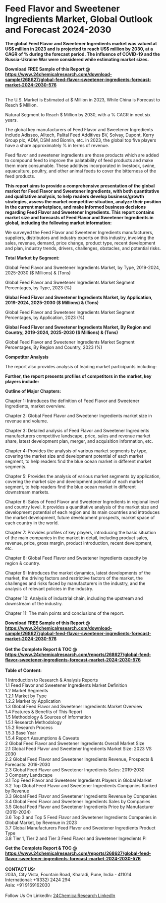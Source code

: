<h1>Feed Flavor and Sweetener Ingredients Market, Global Outlook and Forecast 2024-2030</h1><p><strong>The global Feed Flavor and Sweetener Ingredients market was valued at US$ million in 2023 and is projected to reach US$ million by 2030, at a CAGR of % during the forecast period. The influence of COVID-19 and the Russia-Ukraine War were considered while estimating market sizes.</strong></p><p>
</p><p></p><div><b>Download FREE Sample of this Report @ 
            <a href="https://www.24chemicalresearch.com/download-sample/268627/global-feed-flavor-sweetener-ingredients-forecast-market-2024-2030-576">
            https://www.24chemicalresearch.com/download-sample/268627/global-feed-flavor-sweetener-ingredients-forecast-market-2024-2030-576</a></b></div><br><p>
The U.S. Market is Estimated at $ Million in 2023, While China is Forecast to Reach $ Million.</p><p>
Natural Segment to Reach $ Million by 2030, with a % CAGR in next six years.</p><p>
The global key manufacturers of Feed Flavor and Sweetener Ingredients include Adisseo, Alltech, Palital Feed Additives BV, Solvay, Dupont, Kerry Group plc, ADM, DSM and Biomin, etc. in 2023, the global top five players have a share approximately % in terms of revenue.</p><p>
Feed flavor and sweetener ingredients are those products which are added to compound feed to improve the palatability of feed products and make them more consumable. These additives incorporated in livestock, swine, aquaculture, poultry, and other animal feeds to cover the bitterness of the feed products.</p><p>
<strong>This report aims to provide a comprehensive presentation of the global market for Feed Flavor and Sweetener Ingredients, with both quantitative and qualitative analysis, to help readers develop business/growth strategies, assess the market competitive situation, analyze their position in the current marketplace, and make informed business decisions regarding Feed Flavor and Sweetener Ingredients. This report contains market size and forecasts of Feed Flavor and Sweetener Ingredients in global, including the following market information:</strong></p><p>
</p><p>
</p><p>We surveyed the Feed Flavor and Sweetener Ingredients manufacturers, suppliers, distributors and industry experts on this industry, involving the sales, revenue, demand, price change, product type, recent development and plan, industry trends, drivers, challenges, obstacles, and potential risks.</p><p>
<strong>Total Market by Segment:</strong></p><p>
Global Feed Flavor and Sweetener Ingredients Market, by Type, 2019-2024, 2025-2030 ($ Millions) &amp; (Tons)</p><p>
Global Feed Flavor and Sweetener Ingredients Market Segment Percentages, by Type, 2023 (%)</p><p>
</p><p>
</p><p><strong>Global Feed Flavor and Sweetener Ingredients Market, by Application, 2019-2024, 2025-2030 ($ Millions) &amp; (Tons)</strong></p><p>
Global Feed Flavor and Sweetener Ingredients Market Segment Percentages, by Application, 2023 (%)</p><p>
</p><p>
</p><p><strong>Global Feed Flavor and Sweetener Ingredients Market, By Region and Country, 2019-2024, 2025-2030 ($ Millions) &amp; (Tons)</strong></p><p>
Global Feed Flavor and Sweetener Ingredients Market Segment Percentages, By Region and Country, 2023 (%)</p><p>
</p><p>
</p><p><strong>Competitor Analysis</strong></p><p>
The report also provides analysis of leading market participants including:</p><p>
</p><p>
</p><p><strong>Further, the report presents profiles of competitors in the market, key players include:</strong></p><p>
</p><p>
</p><p><strong>Outline of Major Chapters:</strong></p><p>
Chapter 1: Introduces the definition of Feed Flavor and Sweetener Ingredients, market overview.</p><p>
Chapter 2: Global Feed Flavor and Sweetener Ingredients market size in revenue and volume.</p><p>
Chapter 3: Detailed analysis of Feed Flavor and Sweetener Ingredients manufacturers competitive landscape, price, sales and revenue market share, latest development plan, merger, and acquisition information, etc.</p><p>
Chapter 4: Provides the analysis of various market segments by type, covering the market size and development potential of each market segment, to help readers find the blue ocean market in different market segments.</p><p>
Chapter 5: Provides the analysis of various market segments by application, covering the market size and development potential of each market segment, to help readers find the blue ocean market in different downstream markets.</p><p>
Chapter 6: Sales of Feed Flavor and Sweetener Ingredients in regional level and country level. It provides a quantitative analysis of the market size and development potential of each region and its main countries and introduces the market development, future development prospects, market space of each country in the world.</p><p>
Chapter 7: Provides profiles of key players, introducing the basic situation of the main companies in the market in detail, including product sales, revenue, price, gross margin, product introduction, recent development, etc.</p><p>
Chapter 8: Global Feed Flavor and Sweetener Ingredients capacity by region &amp; country.</p><p>
Chapter 9: Introduces the market dynamics, latest developments of the market, the driving factors and restrictive factors of the market, the challenges and risks faced by manufacturers in the industry, and the analysis of relevant policies in the industry.</p><p>
Chapter 10: Analysis of industrial chain, including the upstream and downstream of the industry.</p><p>
Chapter 11: The main points and conclusions of the report.</p><div><b>Download FREE Sample of this Report @ 
            <a href="https://www.24chemicalresearch.com/download-sample/268627/global-feed-flavor-sweetener-ingredients-forecast-market-2024-2030-576">
            https://www.24chemicalresearch.com/download-sample/268627/global-feed-flavor-sweetener-ingredients-forecast-market-2024-2030-576</a></b></div><br><div><b>Get the Complete Report & TOC @ 
            <a href="https://www.24chemicalresearch.com/reports/268627/global-feed-flavor-sweetener-ingredients-forecast-market-2024-2030-576">
            https://www.24chemicalresearch.com/reports/268627/global-feed-flavor-sweetener-ingredients-forecast-market-2024-2030-576</a></b></div><br>
            <b>Table of Content:</b><p>1 Introduction to Research & Analysis Reports<br />
    1.1 Feed Flavor and Sweetener Ingredients Market Definition<br />
    1.2 Market Segments<br />
        1.2.1 Market by Type<br />
        1.2.2 Market by Application<br />
    1.3 Global Feed Flavor and Sweetener Ingredients Market Overview<br />
    1.4 Features & Benefits of This Report<br />
    1.5 Methodology & Sources of Information<br />
        1.5.1 Research Methodology<br />
        1.5.2 Research Process<br />
        1.5.3 Base Year<br />
        1.5.4 Report Assumptions & Caveats<br />
2 Global Feed Flavor and Sweetener Ingredients Overall Market Size<br />
    2.1 Global Feed Flavor and Sweetener Ingredients Market Size: 2023 VS 2030<br />
    2.2 Global Feed Flavor and Sweetener Ingredients Revenue, Prospects & Forecasts: 2019-2030<br />
    2.3 Global Feed Flavor and Sweetener Ingredients Sales: 2019-2030<br />
3 Company Landscape<br />
    3.1 Top Feed Flavor and Sweetener Ingredients Players in Global Market<br />
    3.2 Top Global Feed Flavor and Sweetener Ingredients Companies Ranked by Revenue<br />
    3.3 Global Feed Flavor and Sweetener Ingredients Revenue by Companies<br />
    3.4 Global Feed Flavor and Sweetener Ingredients Sales by Companies<br />
    3.5 Global Feed Flavor and Sweetener Ingredients Price by Manufacturer (2019-2024)<br />
    3.6 Top 3 and Top 5 Feed Flavor and Sweetener Ingredients Companies in Global Market, by Revenue in 2023<br />
    3.7 Global Manufacturers Feed Flavor and Sweetener Ingredients Product Type<br />
    3.8 Tier 1, Tier 2 and Tier 3 Feed Flavor and Sweetener Ingredients Pl</p><div><b>Get the Complete Report & TOC @ 
            <a href="https://www.24chemicalresearch.com/reports/268627/global-feed-flavor-sweetener-ingredients-forecast-market-2024-2030-576">
            https://www.24chemicalresearch.com/reports/268627/global-feed-flavor-sweetener-ingredients-forecast-market-2024-2030-576</a></b></div><br><b>CONTACT US:</b><br>
            203A, City Vista, Fountain Road, Kharadi, Pune, India - 411014<br>
            International: +1(332) 2424 294<br>
            Asia: +91 9169162030 <br><br>
            Follow Us On LinkedIn: <a href="https://www.linkedin.com/company/24chemicalresearch/">24ChemicalResearch LinkedIn</a>